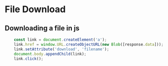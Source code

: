 # File Download

## Downloading a file in js
```js
    const link = document.createElement('a');
    link.href = window.URL.createObjectURL(new Blob([response.data]));
    link.setAttribute('download', 'filename');
    document.body.appendChild(link);
    link.click();
```
